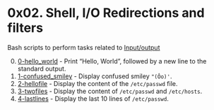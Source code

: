 # 0x02. Shell, I/O Redirections and filters

Bash scripts to perform tasks related to
[Input/output](https://en.wikipedia.org/wiki/Input/output)

0. [0-hello_world](./0-hello_world) - Print “Hello, World”, followed by a new
   line to the standard output.
1. [1-confused_smiley](./1-confused_smiley) - Display confused smiley `"(Ôo)'`.
2. [2-hellofile](./2-hellofile) - Display the content of the `/etc/passwd` file.
3. [3-twofiles](./3-twofiles) - Display the content of `/etc/passwd` and
   `/etc/hosts`.
4. [4-lastlines](./4-lastlines) - Display the last 10 lines of `/etc/passwd`.
